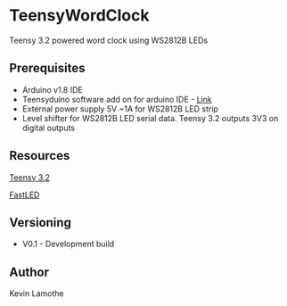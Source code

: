 # TeensyWordClock
Teensy 3.2 powered word clock using WS2812B LEDs

## Prerequisites

* Arduino v1.8 IDE
* Teensyduino software add on for arduino IDE - [Link](https://www.pjrc.com/teensy/teensyduino.html)
* External power supply 5V ~1A for WS2812B LED strip
* Level shifter for WS2812B LED serial data. Teensy 3.2 outputs 3V3 on digital outputs

## Resources
 [Teensy 3.2](https://www.pjrc.com/store/teensy32.html)
 
 [FastLED](http://fastled.io/)

## Versioning

* V0.1 - Development build

## Author

Kevin Lamothe

